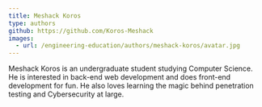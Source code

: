 ```yaml
---
title: Meshack Koros
type: authors
github: https://github.com/Koros-Meshack
images:
  - url: /engineering-education/authors/meshack-koros/avatar.jpg 
---
```

Meshack Koros is an undergraduate student studying Computer Science. He is interested in back-end web development and does front-end development for fun. He also loves learning the magic behind penetration testing and Cybersecurity at large.

